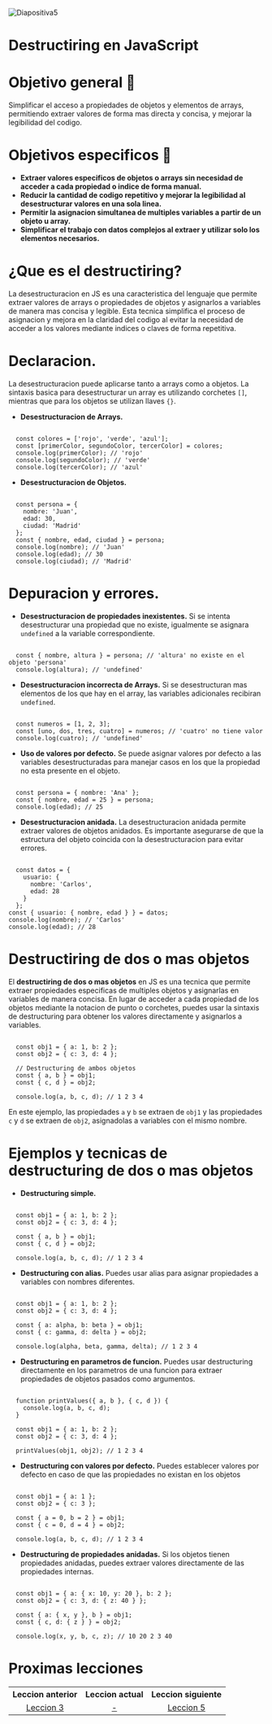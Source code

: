 ![Diapositiva5](https://github.com/user-attachments/assets/2176a0e7-539e-4d65-988e-b338eaa4aa3e)

# Destructiring en JavaScript
# Objetivo general 📒
Simplificar el acceso a propiedades de objetos y elementos de arrays, permitiendo extraer valores de forma mas directa y concisa, y mejorar la legibilidad del codigo.

# Objetivos especificos 📕
* **Extraer valores especificos de objetos o arrays sin necesidad de acceder a cada propiedad o indice de forma manual.**
* **Reducir la cantidad de codigo repetitivo y mejorar la legibilidad al desestructurar valores en una sola linea.**
* **Permitir la asignacion simultanea de multiples variables a partir de un objeto u array.**
* **Simplificar el trabajo con datos complejos al extraer y utilizar solo los elementos necesarios.**

# ¿Que es el destructiring?
La desestructuracion en JS es una caracteristica del lenguaje que permite extraer valores de arrays o propiedades de objetos y asignarlos a variables de manera mas concisa y legible. Esta tecnica simplifica el proceso de asignacion y mejora en la claridad del codigo al evitar la necesidad de acceder a los valores mediante indices o claves de forma repetitiva.

# Declaracion.
La desestructuracion puede aplicarse tanto a arrays como a objetos. La sintaxis basica para desestructurar un array es utilizando corchetes `[]`, mientras que para los objetos se utilizan llaves `{}`.
* **Desestructuracion de Arrays.**
<pre><code>
  const colores = ['rojo', 'verde', 'azul'];
  const [primerColor, segundoColor, tercerColor] = colores;
  console.log(primerColor); // 'rojo'
  console.log(segundoColor); // 'verde'
  console.log(tercerColor); // 'azul'
</code></pre>
* **Desestructuracion de Objetos.**
<pre><code>
  const persona = {
    nombre: 'Juan',
    edad: 30,
    ciudad: 'Madrid'
  };
  const { nombre, edad, ciudad } = persona;
  console.log(nombre); // 'Juan'
  console.log(edad); // 30
  console.log(ciudad); // 'Madrid'
</code></pre>

# Depuracion y errores.
* **Desestructuracion de propiedades inexistentes.**
Si se intenta desestructurar una propiedad que no existe, igualmente se asignara `undefined` a la variable correspondiente.
<pre><code>
  const { nombre, altura } = persona; // 'altura' no existe en el objeto 'persona'
  console.log(altura); // 'undefined'
</code></pre>
* **Desestructuracion incorrecta de Arrays.**
Si se desestructuran mas elementos de los que hay en el array, las variables adicionales recibiran `undefined`.
<pre><code>
  const numeros = [1, 2, 3];
  const [uno, dos, tres, cuatro] = numeros; // 'cuatro' no tiene valor
  console.log(cuatro); // 'undefined'
</code></pre>
* **Uso de valores por defecto.**
Se puede asignar valores por defecto a las variables desestructuradas para manejar casos en los que la propiedad no esta presente en el objeto.
<pre><code>
  const persona = { nombre: 'Ana' };
  const { nombre, edad = 25 } = persona;
  console.log(edad); // 25
</code></pre>
* **Desestructuracion anidada.**
La desestructuracion anidada permite extraer valores de objetos anidados. Es importante asegurarse de que la estructura del objeto coincida con la desestructuracion para evitar errores.
<pre><code>
  const datos = {
    usuario: {
      nombre: 'Carlos',
      edad: 28
    }
  };
const { usuario: { nombre, edad } } = datos;
console.log(nombre); // 'Carlos'
console.log(edad); // 28
</code></pre>

# Destructiring de dos o mas objetos
El <strong>destructiring de dos o mas objetos</strong> en JS es una tecnica que permite extraer propiedades especificas de multiples objetos y asignarlas en variables de manera concisa. En lugar de acceder a cada propiedad de los objetos mediante la notacion de punto o corchetes, puedes usar la sintaxis de destructuring para obtener los valores directamente y asignarlos a variables.

<pre><code>
  const obj1 = { a: 1, b: 2 };
  const obj2 = { c: 3, d: 4 };
  
  // Destructuring de ambos objetos
  const { a, b } = obj1;
  const { c, d } = obj2;
  
  console.log(a, b, c, d); // 1 2 3 4
</code></pre>
En este ejemplo, las propiedades `a` y `b` se extraen de `obj1` y las propiedades `c` y `d` se extraen de `obj2`, asignadolas a variables con el mismo nombre.

# Ejemplos y tecnicas de destructuring de dos o mas objetos
* **Destructuring simple.**
<pre><code>
  const obj1 = { a: 1, b: 2 };
  const obj2 = { c: 3, d: 4 };
  
  const { a, b } = obj1;
  const { c, d } = obj2;
  
  console.log(a, b, c, d); // 1 2 3 4
</code></pre>

* **Destructuring con alias.**
Puedes usar alias para asignar propiedades a variables con nombres diferentes.
<pre><code>
  const obj1 = { a: 1, b: 2 };
  const obj2 = { c: 3, d: 4 };
  
  const { a: alpha, b: beta } = obj1;
  const { c: gamma, d: delta } = obj2;
  
  console.log(alpha, beta, gamma, delta); // 1 2 3 4
</code></pre>

* **Destructuring en parametros de funcion.**
Puedes usar destructuring directamente en los parametros de una funcion para extraer propiedades de objetos pasados como argumentos.
<pre><code>
  function printValues({ a, b }, { c, d }) {
    console.log(a, b, c, d);
  }
  
  const obj1 = { a: 1, b: 2 };
  const obj2 = { c: 3, d: 4 };
  
  printValues(obj1, obj2); // 1 2 3 4
</code></pre>

* **Destructuring con valores por defecto.**
Puedes establecer valores por defecto en caso de que las propiedades no existan en los objetos
<pre><code>
  const obj1 = { a: 1 };
  const obj2 = { c: 3 };
  
  const { a = 0, b = 2 } = obj1;
  const { c = 0, d = 4 } = obj2;
  
  console.log(a, b, c, d); // 1 2 3 4
</code></pre>

* **Destructuring de propiedades anidadas.**
Si los objetos tienen propiedades anidadas, puedes extraer valores directamente de las propiedades internas.
<pre><code>
  const obj1 = { a: { x: 10, y: 20 }, b: 2 };
  const obj2 = { c: 3, d: { z: 40 } };
  
  const { a: { x, y }, b } = obj1;
  const { c, d: { z } } = obj2;
  
  console.log(x, y, b, c, z); // 10 20 2 3 40
</code></pre>

# Proximas lecciones
<div align="center">
  <table>
    <tr>
      <th>Leccion anterior</th>
      <th>Leccion actual</th>
      <th>Leccion siguiente</th>
    </tr>
    <tr>
      <td align="center">
        <a href="https://github.com/MarioAlive99/curso-javascript/tree/main/LECCION%203.%20OBJETOS">Leccion 3</a>
      </td>
      <td align="center">
        <a href="#">-</a>
      </td>
      <td align="center">
        <a href="#">Leccion 5</a>
      </td>
    </tr>
  </table>
</div>
